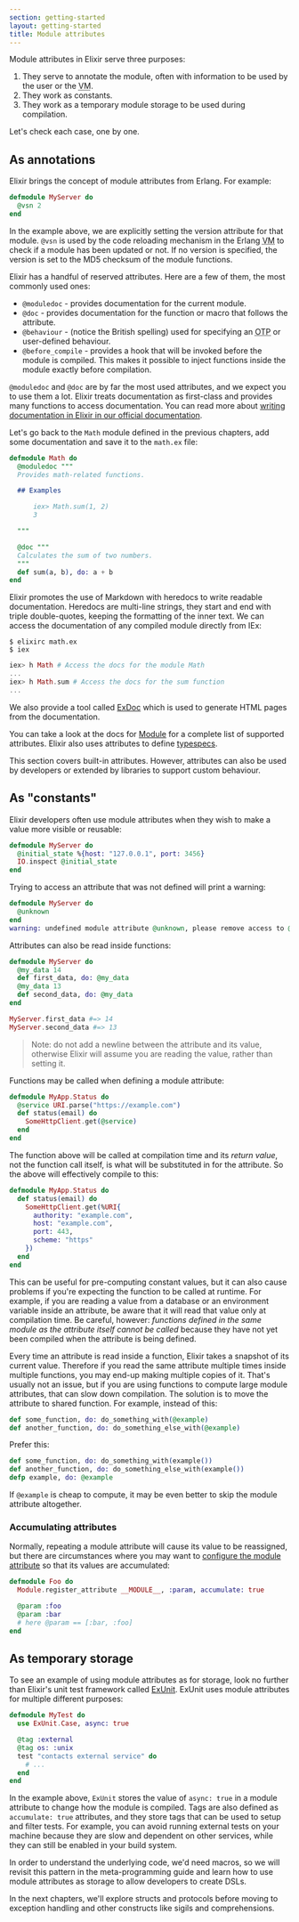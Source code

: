 ```yaml
---
section: getting-started
layout: getting-started
title: Module attributes
---
```


Module attributes in Elixir serve three purposes:

1. They serve to annotate the module, often with information to be used by the user or the <abbr title="Virtual Machine">VM</abbr>.
2. They work as constants.
3. They work as a temporary module storage to be used during compilation.

Let's check each case, one by one.

## As annotations

Elixir brings the concept of module attributes from Erlang. For example:

```elixir
defmodule MyServer do
  @vsn 2
end
```

In the example above, we are explicitly setting the version attribute for that module. `@vsn` is used by the code reloading mechanism in the Erlang <abbr title="Virtual Machine">VM</abbr> to check if a module has been updated or not. If no version is specified, the version is set to the MD5 checksum of the module functions.

Elixir has a handful of reserved attributes. Here are a few of them, the most commonly used ones:

* `@moduledoc` - provides documentation for the current module.
* `@doc` - provides documentation for the function or macro that follows the attribute.
* `@behaviour` - (notice the British spelling) used for specifying an <abbr title="Open Telecom Platform">OTP</abbr> or user-defined behaviour.
* `@before_compile` - provides a hook that will be invoked before the module is compiled. This makes it possible to inject functions inside the module exactly before compilation.

`@moduledoc` and `@doc` are by far the most used attributes, and we expect you to use them a lot. Elixir treats documentation as first-class and provides many functions to access documentation. You can read more about [writing documentation in Elixir in our official documentation](https://hexdocs.pm/elixir/writing-documentation.html).

Let's go back to the `Math` module defined in the previous chapters, add some documentation and save it to the `math.ex` file:

```elixir
defmodule Math do
  @moduledoc """
  Provides math-related functions.

  ## Examples

      iex> Math.sum(1, 2)
      3

  """

  @doc """
  Calculates the sum of two numbers.
  """
  def sum(a, b), do: a + b
end
```

Elixir promotes the use of Markdown with heredocs to write readable documentation. Heredocs are multi-line strings, they start and end with triple double-quotes, keeping the formatting of the inner text. We can access the documentation of any compiled module directly from IEx:

```console
$ elixirc math.ex
$ iex
```

```elixir
iex> h Math # Access the docs for the module Math
...
iex> h Math.sum # Access the docs for the sum function
...
```

We also provide a tool called [ExDoc](https://github.com/elixir-lang/ex_doc) which is used to generate HTML pages from the documentation.

You can take a look at the docs for [Module](https://hexdocs.pm/elixir/Module.html) for a complete list of supported attributes. Elixir also uses attributes to define [typespecs](/getting-started/typespecs-and-behaviours.html).

This section covers built-in attributes. However, attributes can also be used by developers or extended by libraries to support custom behaviour.

## As "constants"

Elixir developers often use module attributes when they wish to make a value more visible or reusable:

```elixir
defmodule MyServer do
  @initial_state %{host: "127.0.0.1", port: 3456}
  IO.inspect @initial_state
end
```

Trying to access an attribute that was not defined will print a warning:

```elixir
defmodule MyServer do
  @unknown
end
warning: undefined module attribute @unknown, please remove access to @unknown or explicitly set it before access
```

Attributes can also be read inside functions:

```elixir
defmodule MyServer do
  @my_data 14
  def first_data, do: @my_data
  @my_data 13
  def second_data, do: @my_data
end

MyServer.first_data #=> 14
MyServer.second_data #=> 13
```

> Note: do not add a newline between the attribute and its value, otherwise Elixir will assume you are reading the value, rather than setting it.

Functions may be called when defining a module attribute:

```elixir
defmodule MyApp.Status do
  @service URI.parse("https://example.com")
  def status(email) do
    SomeHttpClient.get(@service)
  end
end
```

The function above will be called at compilation time and its *return value*, not the function call itself, is what will be substituted in for the attribute. So the above will effectively compile to this:

```elixir
defmodule MyApp.Status do
  def status(email) do
    SomeHttpClient.get(%URI{
      authority: "example.com",
      host: "example.com",
      port: 443,
      scheme: "https"
    })
  end
end
```

This can be useful for pre-computing constant values, but it can also cause problems if you're expecting the function to be called at runtime. For example, if you are reading a value from a database or an environment variable inside an attribute, be aware that it will read that value only at compilation time. Be careful, however: *functions defined in the same module as the attribute itself cannot be called* because they have not yet been compiled when the attribute is being defined.

Every time an attribute is read inside a function, Elixir takes a snapshot of its current value. Therefore if you read the same attribute multiple times inside multiple functions, you may end-up making multiple copies of it. That's usually not an issue, but if you are using functions to compute large module attributes, that can slow down compilation. The solution is to move the attribute to shared function. For example, instead of this:

```elixir
def some_function, do: do_something_with(@example)
def another_function, do: do_something_else_with(@example)
```

Prefer this:

```elixir
def some_function, do: do_something_with(example())
def another_function, do: do_something_else_with(example())
defp example, do: @example
```

If `@example` is cheap to compute, it may be even better to skip the module attribute altogether.

### Accumulating attributes

Normally, repeating a module attribute will cause its value to be reassigned, but there are circumstances where you may want to [configure the module attribute](https://hexdocs.pm/elixir/Module.html#register_attribute/3) so that its values are accumulated:

```elixir
defmodule Foo do
  Module.register_attribute __MODULE__, :param, accumulate: true

  @param :foo
  @param :bar
  # here @param == [:bar, :foo]
end
```

## As temporary storage

To see an example of using module attributes as for storage, look no further than Elixir's unit test framework called [ExUnit](https://hexdocs.pm/ex_unit/). ExUnit uses module attributes for multiple different purposes:

```elixir
defmodule MyTest do
  use ExUnit.Case, async: true

  @tag :external
  @tag os: :unix
  test "contacts external service" do
    # ...
  end
end
```

In the example above, `ExUnit` stores the value of `async: true` in a module attribute to change how the module is compiled. Tags are also defined as `accumulate: true` attributes, and they store tags that can be used to setup and filter tests. For example, you can avoid running external tests on your machine because they are slow and dependent on other services, while they can still be enabled in your build system.

In order to understand the underlying code, we'd need macros, so we will revisit this pattern in the meta-programming guide and learn how to use module attributes as storage to allow developers to create DSLs.

In the next chapters, we'll explore structs and protocols before moving to exception handling and other constructs like sigils and comprehensions.
